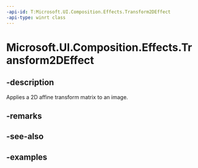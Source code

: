 ```yaml
---
-api-id: T:Microsoft.UI.Composition.Effects.Transform2DEffect
-api-type: winrt class
---
```


<!-- Class syntax.
public class Transform2DEffect : IGraphicsEffect, IGraphicsEffectSource
-->

# Microsoft.UI.Composition.Effects.Transform2DEffect

## -description
Applies a 2D affine transform matrix to an image.

## -remarks

## -see-also

## -examples

